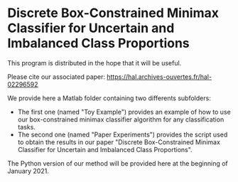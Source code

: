 # Discrete Box-Constrained Minimax Classifier for Uncertain and Imbalanced Class Proportions

This program is distributed in the hope that it will be useful. 

Please cite our associated paper: https://hal.archives-ouvertes.fr/hal-02296592

We provide here a Matlab folder containing two differents subfolders:

+ The first one (named "Toy Example") provides an example of how to use our box-constrained minimax classifier algorithm for any classification tasks.
+ The second one (named "Paper Experiments") provides the script used to obtain the results in our paper "Discrete Box-Constrained Minimax Classifier for Uncertain and Imbalanced Class Proportions".

The Python version of our method will be provided here at the beginning of January 2021.
